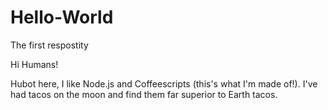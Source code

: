 # Hello-World
The first respostity

Hi Humans!

Hubot here, I like Node.js and Coffeescripts (this's what I'm made of!).
I've had tacos on the moon and find them far superior to Earth tacos.
